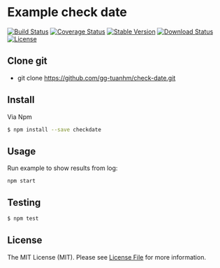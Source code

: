 # Example check date

[![Build Status](https://travis-ci.org/gg-tuanhm/check-date.svg?branch=master)](https://travis-ci.org/gg-tuanhm/check-date)
[![Coverage Status](https://coveralls.io/repos/github/gg-tuanhm/check-date/badge.svg?branch=master)](https://coveralls.io/github/gg-tuanhm/check-date?branch=master)
[![Stable Version](https://img.shields.io/npm/v/checkdate.svg)](https://www.npmjs.com/package/checkdate)
[![Download Status](https://img.shields.io/npm/dt/checkdate.svg)](https://www.npmjs.com/package/checkdate)
[![License](https://img.shields.io/github/license/gg-tuanhm/check-date.svg)](https://github.com/gg-tuanhm/check-date/blob/develop/LICENSE)

## Clone git
- git clone https://github.com/gg-tuanhm/check-date.git

## Install

Via Npm

``` bash
$ npm install --save checkdate
```

## Usage
Run example to show results from log:

```
npm start
```
## Testing

``` bash
$ npm test
```

## License

The MIT License (MIT). Please see [License File](LICENSE.md) for more information.
